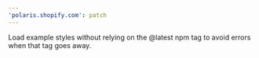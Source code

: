 ```yaml
---
'polaris.shopify.com': patch
---
```


Load example styles without relying on the @latest npm tag to avoid errors when that tag goes away.
